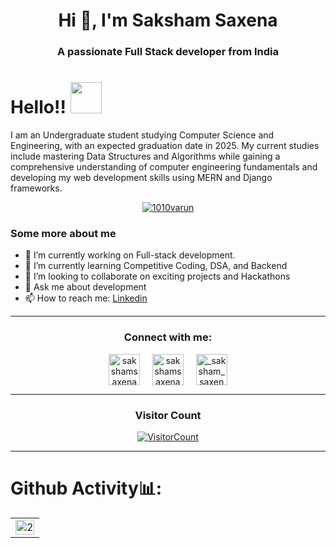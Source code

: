 <h1 align="center">Hi 👋, I'm Saksham Saxena</h1>
<h3 align="center">A passionate Full Stack developer from India</h3>

<p align="left">
</p>


 # Hello!! <img src="https://media.giphy.com/media/hVa6t0WpoDOk7Pxb7l/giphy.gif" width="50">
 I am an Undergraduate student studying Computer Science and Engineering, with an expected graduation date in 2025. My current studies include mastering Data Structures and Algorithms while gaining a comprehensive understanding of computer engineering fundamentals and developing my web development skills using MERN and Django frameworks.
 
 <p align="center"><a href="https://github.com/ryo-ma/github-profile-trophy"><img src="https://github-profile-trophy.vercel.app/?username=1010varun&theme=dracula&column=4&margin-w=15&margin-h=15" alt="1010varun" /></a></p>
 
 
 ### Some more about me
 - 🔭 I’m currently working on Full-stack development.
 - 🌱 I’m currently learning Competitive Coding, DSA, and Backend
 - 👯 I’m looking to collaborate on exciting projects and Hackathons
 - 💬 Ask me about development
 - 📫 How to reach me: [Linkedin](https://www.linkedin.com/in/saksham-saxena-920100249/)
 
 <hr>
 
<h3 align="center">Connect with me:</h3>
 <p align="center">
 <a href="#" target="blank"><img align="center" src="https://img.icons8.com/cute-clipart/64/000000/twitter.png" alt="sakshamsaxena2003" height="50" width="50" /></a> &nbsp;&nbsp;&nbsp;
 <a href="https://www.linkedin.com/in/saksham-saxena-920100249/" target="blank"><img align="center" src="https://img.icons8.com/cute-clipart/64/000000/linkedin.png" alt="sakshamsaxena2003" height="50" width="50" /></a>&nbsp;&nbsp;&nbsp;&nbsp;
 <a href="https://www.instagram.com/saksham_saxena.5/" target="blank"><img align="center" src="https://img.icons8.com/cute-clipart/64/000000/instagram-new.png" alt="_saksham_saxena_" height="50" width="50" /></a>
 </p>
 
 
 <hr>
 
 <h3 align="center">Visitor Count</h3>
 <a align="center" href="https://profile-counter.glitch.me/{1010varun}/count.svg">
   
   ![VisitorCount](https://profile-counter.glitch.me/{1010varun}/count.svg)  
   
 </a>
 
 <hr>
 
 # Github Activity📊:
 
 <table>
   <tr>
     <td><img src="https://github-readme-stats.vercel.app/api/top-langs/?username=1010varun&theme=radical&layout=compact&hide=Jupyter%20Notebook"  display=block width=100% height=auto  alt="2" ></td>
    </tr> 
 </table>
 
